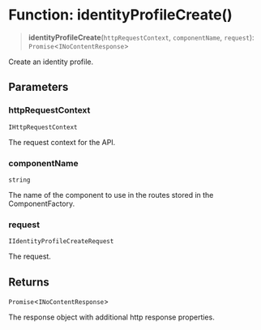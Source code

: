 # Function: identityProfileCreate()

> **identityProfileCreate**(`httpRequestContext`, `componentName`, `request`): `Promise`\<`INoContentResponse`\>

Create an identity profile.

## Parameters

### httpRequestContext

`IHttpRequestContext`

The request context for the API.

### componentName

`string`

The name of the component to use in the routes stored in the ComponentFactory.

### request

`IIdentityProfileCreateRequest`

The request.

## Returns

`Promise`\<`INoContentResponse`\>

The response object with additional http response properties.
